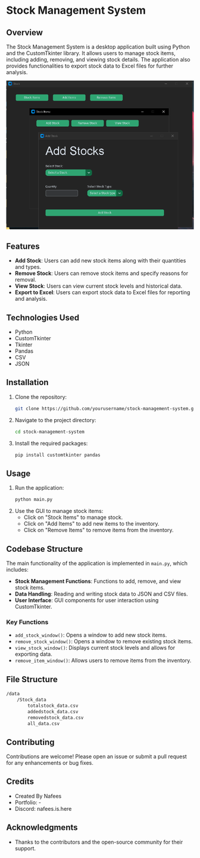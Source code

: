 # Stock Management System

## Overview
The Stock Management System is a desktop application built using Python and the CustomTkinter library. It allows users to manage stock items, including adding, removing, and viewing stock details. The application also provides functionalities to export stock data to Excel files for further analysis.

![Overview Image](data/Images/image.png)


## Features
- **Add Stock**: Users can add new stock items along with their quantities and types.
- **Remove Stock**: Users can remove stock items and specify reasons for removal.
- **View Stock**: Users can view current stock levels and historical data.
- **Export to Excel**: Users can export stock data to Excel files for reporting and analysis.

## Technologies Used
- Python
- CustomTkinter
- Tkinter
- Pandas
- CSV
- JSON

## Installation
1. Clone the repository:
   ```bash
   git clone https://github.com/yourusername/stock-management-system.git
   ```
2. Navigate to the project directory:
   ```bash
   cd stock-management-system
   ```
3. Install the required packages:
   ```bash
   pip install customtkinter pandas
   ```

## Usage
1. Run the application:
   ```bash
   python main.py
   ```
2. Use the GUI to manage stock items:
   - Click on "Stock Items" to manage stock.
   - Click on "Add Items" to add new items to the inventory.
   - Click on "Remove Items" to remove items from the inventory.

## Codebase Structure
The main functionality of the application is implemented in `main.py`, which includes:
- **Stock Management Functions**: Functions to add, remove, and view stock items.
- **Data Handling**: Reading and writing stock data to JSON and CSV files.
- **User Interface**: GUI components for user interaction using CustomTkinter.

### Key Functions
- `add_stock_window()`: Opens a window to add new stock items.
- `remove_stock_window()`: Opens a window to remove existing stock items.
- `view_stock_window()`: Displays current stock levels and allows for exporting data.
- `remove_item_window()`: Allows users to remove items from the inventory.

## File Structure
```
/data
    /Stock_data
        totalstock_data.csv
        addedstock_data.csv
        removedstock_data.csv
        all_data.csv
```

## Contributing
Contributions are welcome! Please open an issue or submit a pull request for any enhancements or bug fixes.

## Credits
- Created By Nafees
- Portfolio: -
- Discord: nafees.is.here 

## Acknowledgments
- Thanks to the contributors and the open-source community for their support.

